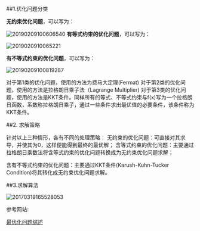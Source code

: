 ##1.优化问题分类

**无约束优化问题**，可以写为：

![20190209100606540](E:\CQUPT\AI\学习笔记\picture\20190209100606540.png)
**有等式约束的优化问题**，可以写为：

![2019020910065221](E:\CQUPT\AI\学习笔记\picture\2019020910065221.png)

**有不等式约束的优化问题**，可以写为：

![20190209100819287](E:\CQUPT\AI\学习笔记\picture\20190209100819287.png)


对于第1类的优化问题，使用的方法为费马大定理(Fermat)
对于第2类的优化问题，使用的方法是拉格朗日乘子法（Lagrange Multiplier)
对于第3类的优化问题，使用的方法是KKT条件。同样所有的等式、不等式约束与f(x)写为一个拉格朗日函数，系数称拉格朗日乘子，通过一些条件求出最优值的必要条件，该条件称为KKT条件。

##2. 求解策略

针对以上三种情形，各有不同的处理策略：
无约束的优化问题：可直接对其求导，并使其为0，这样便能得到最终的最优解；
含等式约束的优化问题：主要通过拉格朗日乘数法将含等式约束的优化问题转换成为无约束优化问题求解；

含有不等式约束的优化问题：主要通过KKT条件(Karush-Kuhn-Tucker Condition)将其转化成无约束优化问题求解。

##3.求解算法



![20170319165528053](E:\CQUPT\AI\学习笔记\picture\20170319165528053.png)

参考网站:

[最优化问题综述](https://blog.csdn.net/acelit/article/details/63685878)





